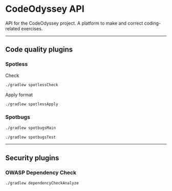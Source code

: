 # CodeOdyssey API
API for the CodeOdyssey project. A platform to make and correct coding-related exercises.

---

## Code quality plugins
### Spotless
Check
```bash
./gradlew spotlessCheck
```

Apply format
```bash
./gradlew spotlessApply
```

### Spotbugs
```bash
./gradlew spotbugsMain
```

```bash
./gradlew spotbugsTest
```

---

## Security plugins
### OWASP Dependency Check
```bash
./gradlew dependencyCheckAnalyze
```